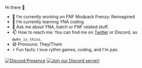 Hi there 👋
- 🔭 I’m currently working on FNF Modpack Frenzy: Reimagined 
- 🌱 I’m currently learning YNA coding
- 💬 Ask me about YNA, batch or FNF related stuff.
- 📫 How to reach me: You can find me on <a href="https://twitter.com/steveewastaken?ref_src=twsrc%5Etfw" class="twitter-follow-button" data-show-count="false">Twitter</a> or Discord, as `@who_is_thiss`.
- 😄 Pronouns: They/Them
- ⚡ Fun facts: I love rythm games, coding, and I'm pan.

[![Discord Presence](https://lanyard.cnrad.dev/api/1087042375655903342?hideDiscrim=true&hideBadges=true&idleMessage=What+are+you+looking+at%3F+I%27m+not+doing+much+at+the+moment.&borderRadius=25px)](https://discord.com/users/1087042375655903342)
[![Join our Discord server!](https://invidget.switchblade.xyz/RPEKnpYmWR)](http://discord.gg/RPEKnpYmWR)

